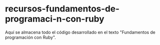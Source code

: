 # recursos-fundamentos-de-programaci-n-con-ruby
Aquí se almacena todo el código desarrollado en el texto "Fundamentos de programación con Ruby".
